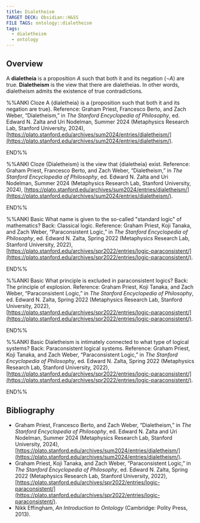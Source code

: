 ```yaml
---
title: Dialetheism
TARGET DECK: Obsidian::H&SS
FILE TAGS: ontology::dialetheism
tags:
  - dialetheism
  - ontology
---
```


## Overview

A **dialetheia** is a proposition $A$ such that both it and its negation ($\neg A$) are true. **Dialetheism** is the view that there are dialetheias. In other words, dialetheism admits the existence of true contradictions.

%%ANKI
Cloze
A {dialetheia} is a {proposition such that both it and its negation are true}.
Reference: Graham Priest, Francesco Berto, and Zach Weber, “Dialetheism,” in _The Stanford Encyclopedia of Philosophy_, ed. Edward N. Zalta and Uri Nodelman, Summer 2024 (Metaphysics Research Lab, Stanford University, 2024), [https://plato.stanford.edu/archives/sum2024/entries/dialetheism/](https://plato.stanford.edu/archives/sum2024/entries/dialetheism/).
<!--ID: 1721354092768-->
END%%

%%ANKI
Cloze
{Dialetheism} is the view that {dialetheia} exist.
Reference: Graham Priest, Francesco Berto, and Zach Weber, “Dialetheism,” in _The Stanford Encyclopedia of Philosophy_, ed. Edward N. Zalta and Uri Nodelman, Summer 2024 (Metaphysics Research Lab, Stanford University, 2024), [https://plato.stanford.edu/archives/sum2024/entries/dialetheism/](https://plato.stanford.edu/archives/sum2024/entries/dialetheism/).
<!--ID: 1721354092775-->
END%%

%%ANKI
Basic
What name is given to the so-called "standard logic" of mathematics?
Back: Classical logic.
Reference: Graham Priest, Koji Tanaka, and Zach Weber, “Paraconsistent Logic,” in _The Stanford Encyclopedia of Philosophy_, ed. Edward N. Zalta, Spring 2022 (Metaphysics Research Lab, Stanford University, 2022), [https://plato.stanford.edu/archives/spr2022/entries/logic-paraconsistent/](https://plato.stanford.edu/archives/spr2022/entries/logic-paraconsistent/).
<!--ID: 1721380604985-->
END%%

%%ANKI
Basic
What principle is excluded in paraconsistent logics?
Back: The principle of explosion.
Reference: Graham Priest, Koji Tanaka, and Zach Weber, “Paraconsistent Logic,” in _The Stanford Encyclopedia of Philosophy_, ed. Edward N. Zalta, Spring 2022 (Metaphysics Research Lab, Stanford University, 2022), [https://plato.stanford.edu/archives/spr2022/entries/logic-paraconsistent/](https://plato.stanford.edu/archives/spr2022/entries/logic-paraconsistent/).
<!--ID: 1721380604997-->
END%%

%%ANKI
Basic
Dialetheism is intimately connected to what type of logical systems?
Back: Paraconsistent logical systems.
Reference: Graham Priest, Koji Tanaka, and Zach Weber, “Paraconsistent Logic,” in _The Stanford Encyclopedia of Philosophy_, ed. Edward N. Zalta, Spring 2022 (Metaphysics Research Lab, Stanford University, 2022), [https://plato.stanford.edu/archives/spr2022/entries/logic-paraconsistent/](https://plato.stanford.edu/archives/spr2022/entries/logic-paraconsistent/).
<!--ID: 1721380605000-->
END%%

## Bibliography

* Graham Priest, Francesco Berto, and Zach Weber, “Dialetheism,” in _The Stanford Encyclopedia of Philosophy_, ed. Edward N. Zalta and Uri Nodelman, Summer 2024 (Metaphysics Research Lab, Stanford University, 2024), [https://plato.stanford.edu/archives/sum2024/entries/dialetheism/](https://plato.stanford.edu/archives/sum2024/entries/dialetheism/).
* Graham Priest, Koji Tanaka, and Zach Weber, “Paraconsistent Logic,” in _The Stanford Encyclopedia of Philosophy_, ed. Edward N. Zalta, Spring 2022 (Metaphysics Research Lab, Stanford University, 2022), [https://plato.stanford.edu/archives/spr2022/entries/logic-paraconsistent/](https://plato.stanford.edu/archives/spr2022/entries/logic-paraconsistent/).
* Nikk Effingham, _An Introduction to Ontology_ (Cambridge: Polity Press, 2013).
